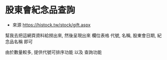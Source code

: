 # 股東會紀念品查詢
- 來源 https://histock.tw/stock/gift.aspx

幫我去把這網頁資料給撈出來, 然後呈現出來
欄位表格 代號, 名稱, 股東會日期, 紀念品名稱 即可

由於數量較多, 提供代號可排序功能 以及 查詢功能


